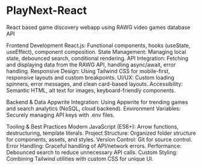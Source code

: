 # PlayNext-React
React based game discovery webapp using RAWG video games database API

Frontend Development
  React.js: Functional components, hooks (useState, useEffect), component composition.
  State Management: Managing local state, debounced search, conditional rendering.
  API Integration: Fetching and displaying data from the RAWG API, handling async/await, error handling.
  Responsive Design: Using Tailwind CSS for mobile-first, responsive layouts and custom breakpoints.
  UI/UX: Custom loading spinners, error messages, and clean card-based layouts.
  Accessibility: Semantic HTML, alt text for images, keyboard-friendly components.

Backend & Data
  Appwrite Integration: Using Appwrite for trending games and search analytics (NoSQL, cloud backend).
  Environment Variables: Securely managing API keys with .env files.

Tooling & Best Practices
  Modern JavaScript (ES6+): Arrow functions, destructuring, template literals.
  Project Structure: Organized folder structure for components, assets, and styles.
  Version Control: Git for source control.
  Error Handling: Graceful handling of API/network errors.
  Performance: Debounced search to reduce unnecessary API calls.
  Custom Styling: Combining Tailwind utilities with custom CSS for unique UI.
